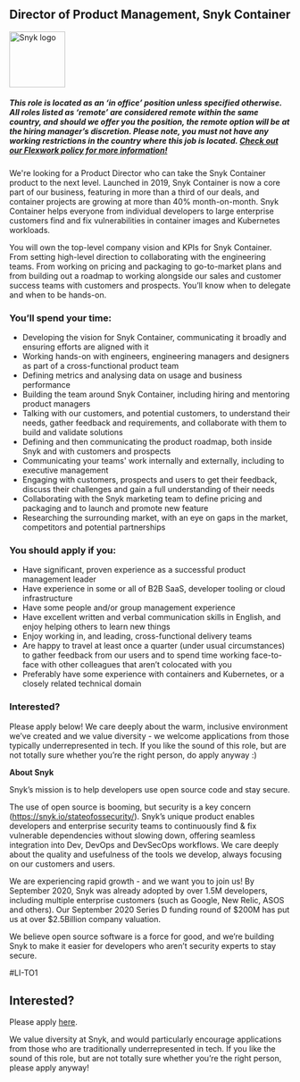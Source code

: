 Director of Product Management, Snyk Container
---

<img src="https://res.cloudinary.com/snyk/image/upload/v1537345894/press-kit/brand/logo-black.png" width="100" alt="Snyk logo" />

<h5><span data-sheets-formula-bar-text-style="font-size:13px;color:#000000;font-weight:normal;text-decoration:none;font-family:'Arial';font-style:normal;text-decoration-skip-ink:none;">This role is located as an ‘in office’ position unless specified otherwise. All roles listed as ‘remote’ are considered remote within the same country, and should we offer you the position, the remote option will be at the hiring manager’s discretion. Please note, you must not have any working restrictions in the country where this job is located. </span><a href="https://snyk.io/blog/introducing-flex-work-the-future-of-work-at-snyk/" target="_blank" data-sheets-formula-bar-text-link="https://snyk.io/blog/introducing-flex-work-the-future-of-work-at-snyk/" data-sheets-formula-bar-text-style="font-size:13px;color:#1155cc;font-weight:normal;text-decoration:underline;font-family:''Arial'';font-style:normal;text-decoration-skip-ink:none;">Check out our Flexwork policy for more information!</a></h5>
<p><span style="font-weight: 400;">We're looking for a Product Director who can take the Snyk Container product to the next level. Launched in 2019, Snyk Container is now a core part of our business, featuring in more than a third of our deals, and container projects are growing at more than 40% month-on-month. Snyk Container helps everyone from individual developers to large enterprise customers find and fix vulnerabilities in container images and Kubernetes workloads.</span></p>
<p><span style="font-weight: 400;">You will own the top-level company vision and KPIs for Snyk Container. From setting high-level direction to collaborating with the engineering teams. From working on pricing and packaging to go-to-market plans and from building out a roadmap to working alongside our sales and customer success teams with customers and prospects. You’ll know when to delegate and when to be hands-on.</span></p>
<h3><strong>You’ll spend your time:</strong></h3>
<ul>
<li style="font-weight: 400;"><span style="font-weight: 400;">Developing the vision for Snyk Container, communicating it broadly and ensuring efforts are aligned with it</span></li>
<li style="font-weight: 400;"><span style="font-weight: 400;">Working hands-on with engineers, engineering managers and designers as part of a cross-functional product team</span></li>
<li style="font-weight: 400;"><span style="font-weight: 400;">Defining metrics and analysing data on usage and business performance</span></li>
<li style="font-weight: 400;"><span style="font-weight: 400;">Building the team around Snyk Container, including hiring and mentoring product managers</span></li>
<li style="font-weight: 400;"><span style="font-weight: 400;">Talking with our customers, and potential customers, to understand their needs, gather feedback and requirements, and collaborate with them to build and validate solutions</span></li>
<li style="font-weight: 400;"><span style="font-weight: 400;">Defining and then communicating the product roadmap, both inside Snyk and with customers and prospects</span></li>
<li style="font-weight: 400;"><span style="font-weight: 400;">Communicating your teams' work internally and externally, including to executive management</span></li>
<li style="font-weight: 400;"><span style="font-weight: 400;">Engaging with customers, prospects and users to get their feedback, discuss their challenges and gain a full understanding of their needs</span></li>
<li style="font-weight: 400;"><span style="font-weight: 400;">Collaborating with the Snyk marketing team to define pricing and packaging and to launch and promote new feature</span></li>
<li style="font-weight: 400;"><span style="font-weight: 400;">Researching the surrounding market, with an eye on gaps in the market, competitors and potential partnerships</span></li>
</ul>
<h3><strong>You should apply if you:</strong></h3>
<ul>
<li style="font-weight: 400;"><span style="font-weight: 400;">Have significant, proven experience as a successful product management leader</span></li>
<li style="font-weight: 400;"><span style="font-weight: 400;">Have experience in some or all of B2B SaaS, developer tooling or cloud infrastructure</span></li>
<li style="font-weight: 400;"><span style="font-weight: 400;">Have some people and/or group management experience</span></li>
<li style="font-weight: 400;"><span style="font-weight: 400;">Have excellent written and verbal communication skills in English, and enjoy helping others to learn new things</span></li>
<li style="font-weight: 400;"><span style="font-weight: 400;">Enjoy working in, and leading, cross-functional delivery teams</span></li>
<li style="font-weight: 400;"><span style="font-weight: 400;">Are happy to travel at least once a quarter (under usual circumstances) to gather feedback from our users and to spend time working face-to-face with other colleagues that aren’t colocated with you</span></li>
<li style="font-weight: 400;"><span style="font-weight: 400;">Preferably have some experience with containers and Kubernetes, or a closely related technical domain</span></li>
</ul>
<h3><strong>Interested?</strong></h3>
<p><span style="font-weight: 400;">Please apply below! We care deeply about the warm, inclusive environment we’ve created and we value diversity - we welcome applications from those typically underrepresented in tech. If you like the sound of this role, but are not totally sure whether you’re the right person, do apply anyway :)</span></p>
<p><strong>About Snyk</strong></p>
<p><span style="font-weight: 400;">Snyk’s mission is to help developers use open source code and stay secure.</span></p>
<p><span style="font-weight: 400;">The use of open source is booming, but security is a key concern (</span><a href="https://snyk.io/stateofossecurity/"><span style="font-weight: 400;">https://snyk.io/stateofossecurity/</span></a><span style="font-weight: 400;">). Snyk’s unique product enables developers and enterprise security teams to continuously find &amp; fix vulnerable dependencies without slowing down, offering seamless integration into Dev, DevOps and DevSecOps workflows. We care deeply about the quality and usefulness of the tools we develop, always focusing on our customers and users.</span></p>
<p><span style="font-weight: 400;">We are experiencing rapid growth - and we want you to join us! By September 2020, Snyk was already adopted by over 1.5M developers, including multiple enterprise customers (such as Google, New Relic, ASOS and others). Our September 2020 Series D funding round of $200M has put us at over $2.5Billion company valuation.</span></p>
<p><span style="font-weight: 400;">We believe open source software is a force for good, and we’re building Snyk to make it easier for developers who aren’t security experts to stay secure.</span></p>
<p><span style="font-weight: 400;">#LI-TO1</span></p>

Interested?
---

Please apply [here](https://boards.greenhouse.io/snyk/jobs/4948658002#app).

We value diversity at Snyk, and would particularly encourage applications from those who are traditionally underrepresented in tech.
If you like the sound of this role, but are not totally sure whether you’re the right person, please apply anyway!
